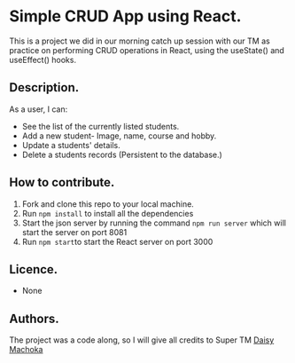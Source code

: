 # Simple CRUD App using React.

This is a project we did in our morning catch up session with our TM as practice on performing CRUD operations in React, using the useState() and useEffect() hooks.

## Description.
As a user, I can:
* See the list of the currently listed students.
* Add a new student- Image, name, course and hobby.
* Update a students' details.
* Delete a students records (Persistent to the database.)

## How to contribute.
1. Fork and clone this repo to your local machine.
2. Run `npm install` to install all the dependencies
3. Start the json server by running the command `npm run server` which will start the server on port 8081
4. Run `npm start`to start the React server on port 3000

## Licence.
* None

## Authors.
The project was a code along, so I will give all credits to Super TM [Daisy Machoka](https://github.com/Dachoka3000)

